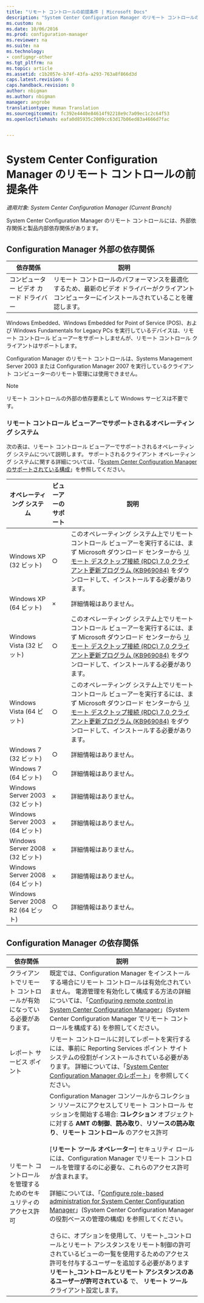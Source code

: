 ```yaml
---
title: "リモート コントロールの前提条件 | Microsoft Docs"
description: "System Center Configuration Manager のリモート コントロールの前提条件を確認します。"
ms.custom: na
ms.date: 10/06/2016
ms.prod: configuration-manager
ms.reviewer: na
ms.suite: na
ms.technology:
- configmgr-other
ms.tgt_pltfrm: na
ms.topic: article
ms.assetid: c1b2057e-b74f-43fa-a293-763a8f866d3d
caps.latest.revision: 6
caps.handback.revision: 0
author: nbigman
ms.author: nbigman
manager: angrobe
translationtype: Human Translation
ms.sourcegitcommit: fc392e4440e84614f92218e9c7a09ec1c2c64f53
ms.openlocfilehash: eafa0d85935c2009cc63d17b06ed83a4666d7fac


---
```

# <a name="prerequisites-for-remote-control-in-system-center-configuration-manager"></a>System Center Configuration Manager のリモート コントロールの前提条件

*適用対象: System Center Configuration Manager (Current Branch)*

System Center Configuration Manager のリモート コントロールには、外部依存関係と製品内部依存関係があります。  

## <a name="dependencies-external-to-configuration-manager"></a>Configuration Manager 外部の依存関係  

|依存関係|説明|  
|----------------|----------------------|  
|コンピューター ビデオ カード ドライバー|リモート コントロールのパフォーマンスを最適化するため、最新のビデオ ドライバーがクライアント コンピューターにインストールされていることを確認します。|  

 Windows Embedded、Windows Embedded for Point of Service (POS)、および Windows Fundamentals for Legacy PCs を実行しているデバイスは、リモート コントロール ビューアーをサポートしませんが、リモート コントロール クライアントはサポートします。  

 Configuration Manager のリモート コントロールは、Systems Management Server 2003 または Configuration Manager 2007 を実行しているクライアント コンピューターのリモート管理には使用できません。  

> [!NOTE]  
>  リモート コントロールの外部の依存要素として Windows サービスは不要です。  

### <a name="supported-operating-systems-for-the-remote-control-viewer"></a>リモート コントロール ビューアーでサポートされるオペレーティング システム  
 次の表は、リモート コントロール ビューアーでサポートされるオペレーティング システムについて説明します。 サポートされるクライアント オペレーティング システムに関する詳細については、「[System Center Configuration Manager のサポートされている構成](../../../../core/plan-design/configs/supported-configurations.md)」を参照してください。  

|オペレーティング システム|ビューアーのサポート|説明|  
|----------------------|--------------------|----------------------|  
|Windows XP (32 ビット)|○|このオペレーティング システム上でリモート コントロール ビューアーを実行するには、まず Microsoft ダウンロード センターから [リモート デスクトップ接続 (RDC) 7.0 クライアント更新プログラム (KB969084)](https://www.microsoft.com/en-us/download/details.aspx?id=12767) をダウンロードして、インストールする必要があります。|  
|Windows XP (64 ビット)|×|詳細情報はありません。|  
|Windows Vista (32 ビット)|○|このオペレーティング システム上でリモート コントロール ビューアーを実行するには、まず Microsoft ダウンロード センターから [リモート デスクトップ接続 (RDC) 7.0 クライアント更新プログラム (KB969084)](https://www.microsoft.com/en-us/download/details.aspx?id=12767) をダウンロードして、インストールする必要があります。|  
|Windows Vista (64 ビット)|○|このオペレーティング システム上でリモート コントロール ビューアーを実行するには、まず Microsoft ダウンロード センターから [リモート デスクトップ接続 (RDC) 7.0 クライアント更新プログラム (KB969084)](https://www.microsoft.com/en-us/download/details.aspx?id=12767) をダウンロードして、インストールする必要があります。|  
|Windows 7 (32 ビット)|○|詳細情報はありません。|  
|Windows 7 (64 ビット)|○|詳細情報はありません。|  
|Windows Server 2003 (32 ビット)|×|詳細情報はありません。|  
|Windows Server 2003 (64 ビット)|×|詳細情報はありません。|  
|Windows Server 2008 (32 ビット)|×|詳細情報はありません。|  
|Windows Server 2008 (64 ビット)|×|詳細情報はありません。|  
|Windows Server 2008 R2 (64 ビット)|○|詳細情報はありません。|  

## <a name="configuration-manager-dependencies"></a>Configuration Manager の依存関係  

|依存関係|説明|  
|----------------|----------------------|  
|クライアントでリモート コントロールが有効になっている必要があります。|既定では、Configuration Manager をインストールする場合にリモート コントロールは有効化されていません。 電源管理を有効化して構成する方法の詳細については、「[Configuring remote control in System Center Configuration Manager](../../../../core/clients/manage/remote-control/configuring-remote-control.md)」(System Center Configuration Manager でリモート コントロールを構成する) を参照してください。|  
|レポート サービス ポイント|リモート コントロールに対してレポートを実行するには、事前に Reporting Services ポイント サイト システムの役割がインストールされている必要があります。 詳細については、「[System Center Configuration Manager のレポート](../../../../core/servers/manage/reporting.md)」を参照してください。|  
|リモート コントロールを管理するためのセキュリティのアクセス許可|Configuration Manager コンソールからコレクション リソースにアクセスしてリモート コントロール セッションを開始する場合: **コレクション** オブジェクトに対する **AMT の制御**、**読み取り**、**リソースの読み取り**、**リモート コントロール** のアクセス許可<br /><br /> [**リモート ツール オペレーター**] セキュリティ ロールには、Configuration Manager でリモート コントロールを管理するのに必要な、これらのアクセス許可が含まれます。<br /><br /> 詳細については、「[Configure role-based administration for System Center Configuration Manager](../../../../core/servers/deploy/configure/configure-role-based-administration.md)」(System Center Configuration Manager の役割ベースの管理の構成) を参照してください。<br /><br /> さらに、オプションを使用して、リモート_コントロールとリモート アシスタンスをリモート制御の許可されているビューの一覧を使用するためのアクセス許可を付与するユーザーを追加する必要があります **リモート_コントロールとリモート アシスタンスのあるユーザーが許可されている** で、 **リモート ツール** クライアント設定します。|  



<!--HONumber=Dec16_HO3-->


